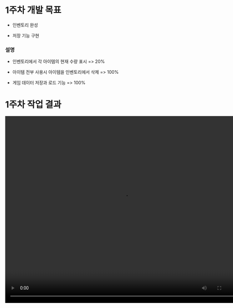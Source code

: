 # 1주차 개발 목표

* 인벤토리 완성

* 저장 기능 구현

### 설명

* 인벤토리에서 각 아이템의 현재 수량 표시 => 20%

* 아이템 전부 사용시 아이템을 인벤토리에서 삭제 => 100%

* 게임 데이터 저장과 로드 기능 => 100%


# 1주차 작업 결과

<video controls width="760" height="600">
  <source src=".img/Regina_1주차_작업결과.mp4" type="video/mp4">
  Sorry, your browser doesn't support embedded videos.
</video>
